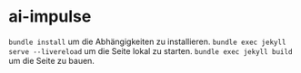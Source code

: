 # ai-impulse

`bundle install` um die Abhängigkeiten zu installieren.
`bundle exec jekyll serve --livereload` um die Seite lokal zu starten.
`bundle exec jekyll build` um die Seite zu bauen.